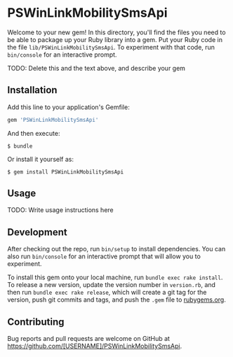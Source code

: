 # PSWinLinkMobilitySmsApi

Welcome to your new gem! In this directory, you'll find the files you need to be able to package up your Ruby library into a gem. Put your Ruby code in the file `lib/PSWinLinkMobilitySmsApi`. To experiment with that code, run `bin/console` for an interactive prompt.

TODO: Delete this and the text above, and describe your gem

## Installation

Add this line to your application's Gemfile:

```ruby
gem 'PSWinLinkMobilitySmsApi'
```

And then execute:

    $ bundle

Or install it yourself as:

    $ gem install PSWinLinkMobilitySmsApi

## Usage

TODO: Write usage instructions here

## Development

After checking out the repo, run `bin/setup` to install dependencies. You can also run `bin/console` for an interactive prompt that will allow you to experiment.

To install this gem onto your local machine, run `bundle exec rake install`. To release a new version, update the version number in `version.rb`, and then run `bundle exec rake release`, which will create a git tag for the version, push git commits and tags, and push the `.gem` file to [rubygems.org](https://rubygems.org).

## Contributing

Bug reports and pull requests are welcome on GitHub at https://github.com/[USERNAME]/PSWinLinkMobilitySmsApi.
